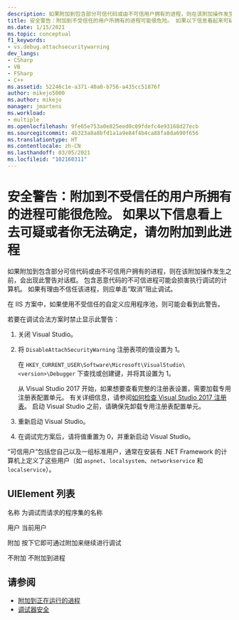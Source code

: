 ```yaml
---
description: 如果附加到包含部分可信代码或由不可信用户拥有的进程，则在该附加操作发生之前，会出现此警告对话框。
title: 安全警告：附加到不受信任的用户所拥有的进程可能很危险。 如果以下信息看起来可疑或你对此无法确定，请勿附加到此进程 | Microsoft Docs
ms.date: 1/15/2021
ms.topic: conceptual
f1_keywords:
- vs.debug.attachsecuritywarning
dev_langs:
- CSharp
- VB
- FSharp
- C++
ms.assetid: 52246c1e-a371-40a0-b756-a435cc51876f
author: mikejo5000
ms.author: mikejo
manager: jmartens
ms.workload:
- multiple
ms.openlocfilehash: 9fe65e753a0e825eed0c09fdefc4e93168d27ecb
ms.sourcegitcommit: 4b323a8a8bfd1a1a9e84f4b4ca88fa8da690f656
ms.translationtype: HT
ms.contentlocale: zh-CN
ms.lasthandoff: 03/05/2021
ms.locfileid: "102160311"
---
```

# <a name="security-warning-attaching-to-a-process-owned-by-an-untrusted-user-can-be-dangerous-if-the-following-information-looks-suspicious-or-you-are-unsure-do-not-attach-to-this-process"></a>安全警告：附加到不受信任的用户所拥有的进程可能很危险。 如果以下信息看上去可疑或者你无法确定，请勿附加到此进程

如果附加到包含部分可信代码或由不可信用户拥有的进程，则在该附加操作发生之前，会出现此警告对话框。 包含恶意代码的不可信进程可能会损害执行调试的计算机。 如果有理由不信任该进程，则应单击“取消”阻止调试。

在 IIS 方案中，如果使用不受信任的自定义应用程序池，则可能会看到此警告。

若要在调试合法方案时禁止显示此警告：

1. 关闭 Visual Studio。

1. 将 `DisableAttachSecurityWarning` 注册表项的值设置为 1。

   在 `HKEY_CURRENT_USER\Software\Microsoft\VisualStudio\<version>\Debugger` 下查找或创建键，并将其设置为 1。

   从 Visual Studio 2017 开始，如果想要查看完整的注册表设置，需要加载专用注册表配置单元。 有关详细信息，请参阅[如何检查 Visual Studio 2017 注册表](https://github.com/microsoft/VSProjectSystem/blob/master/doc/overview/examine_registry.md)。 启动 Visual Studio 之前，请确保先卸载专用注册表配置单元。

1. 重新启动 Visual Studio。

1. 在调试完方案后，请将值重置为 0，并重新启动 Visual Studio。

“可信用户”包括您自己以及一组标准用户，通常在安装有 .NET Framework 的计算机上定义了这些用户（如 `aspnet`、`localsystem`、`networkservice` 和 `localservice`）。

## <a name="uielement-list"></a>UIElement 列表

 名称 为调试而请求的程序集的名称

 用户 当前用户

 附加 按下它即可通过附加来继续进行调试

 不附加 不附加到进程

## <a name="see-also"></a>请参阅
- [附加到正在运行的进程](../debugger/attach-to-running-processes-with-the-visual-studio-debugger.md)
- [调试器安全](../debugger/debugger-security.md)
